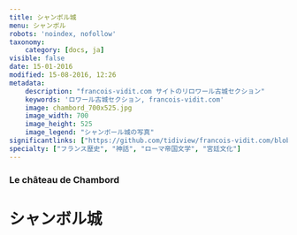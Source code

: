 ```yaml
---
title: シャンボル城
menu: シャンボル
robots: 'noindex, nofollow'
taxonomy:
    category: [docs, ja]
visible: false
date: 15-01-2016
modified: 15-08-2016, 12:26
metadata:
    description: "francois-vidit.com サイトのリロワール古城セクション"
    keywords: 'ロワール古城セクション, francois-vidit.com'
    image: chambord_700x525.jpg
    image_width: 700
    image_height: 525
    image_legend: "シャンボール城の写真"
significantlinks: ["https://github.com/tidiview/francois-vidit.com/blob/develop/user/sites/docs/pages/01.reference/chateaux-de-la-loire/chambord/chapter.ja.md"]
specialty: ["フランス歴史", "神話", "ローマ帝国文学", "宮廷文化"]
---
```

### Le château de Chambord

# シャンボル城